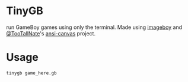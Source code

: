 # TinyGB
run GameBoy games using only the terminal. Made using [imageboy](https://github.com/Unzor/imageboy) and [@TooTallNate](https://github.com/TooTallNate)'s [ansi-canvas](https://github.com/TooTallNate/ansi-canvas) project.

# Usage
```
tinygb game_here.gb
```
